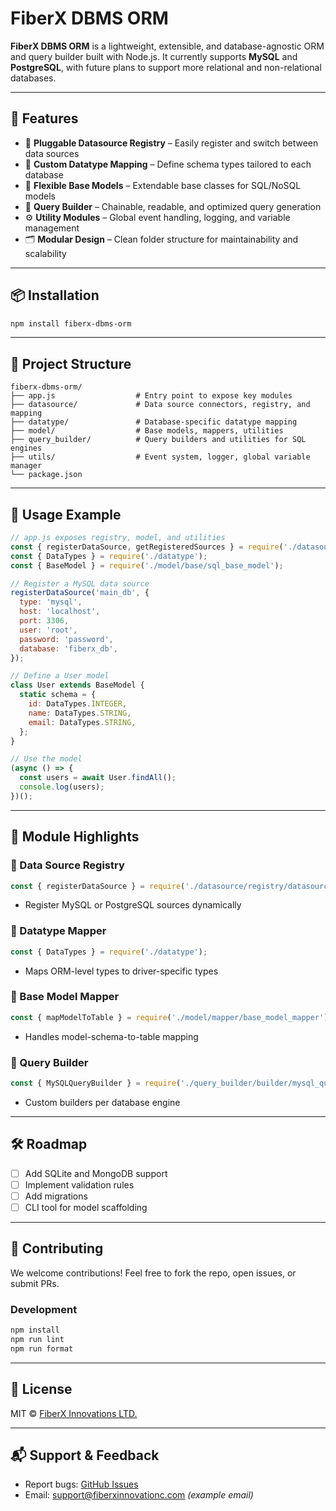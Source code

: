 # FiberX DBMS ORM

**FiberX DBMS ORM** is a lightweight, extensible, and database-agnostic ORM and query builder built with Node.js. It currently supports **MySQL** and **PostgreSQL**, with future plans to support more relational and non-relational databases.

---

## 🚀 Features

- 🔌 **Pluggable Datasource Registry** – Easily register and switch between data sources
- 🧩 **Custom Datatype Mapping** – Define schema types tailored to each database
- 🧱 **Flexible Base Models** – Extendable base classes for SQL/NoSQL models
- 🔧 **Query Builder** – Chainable, readable, and optimized query generation
- ⚙️ **Utility Modules** – Global event handling, logging, and variable management
- 🗂️ **Modular Design** – Clean folder structure for maintainability and scalability

---

## 📦 Installation

```bash
npm install fiberx-dbms-orm
````

---

## 📁 Project Structure

```text
fiberx-dbms-orm/
├── app.js                  # Entry point to expose key modules
├── datasource/             # Data source connectors, registry, and mapping
├── datatype/               # Database-specific datatype mapping
├── model/                  # Base models, mappers, utilities
├── query_builder/          # Query builders and utilities for SQL engines
├── utils/                  # Event system, logger, global variable manager
└── package.json
```

---

## 🔧 Usage Example

```js
// app.js exposes registry, model, and utilities
const { registerDataSource, getRegisteredSources } = require('./datasource/registry/datasource_registry');
const { DataTypes } = require('./datatype');
const { BaseModel } = require('./model/base/sql_base_model');

// Register a MySQL data source
registerDataSource('main_db', {
  type: 'mysql',
  host: 'localhost',
  port: 3306,
  user: 'root',
  password: 'password',
  database: 'fiberx_db',
});

// Define a User model
class User extends BaseModel {
  static schema = {
    id: DataTypes.INTEGER,
    name: DataTypes.STRING,
    email: DataTypes.STRING,
  };
}

// Use the model
(async () => {
  const users = await User.findAll();
  console.log(users);
})();
```

---

## 🧱 Module Highlights

### 📌 Data Source Registry

```js
const { registerDataSource } = require('./datasource/registry/datasource_registry');
```

* Register MySQL or PostgreSQL sources dynamically

### 📌 Datatype Mapper

```js
const { DataTypes } = require('./datatype');
```

* Maps ORM-level types to driver-specific types

### 📌 Base Model Mapper

```js
const { mapModelToTable } = require('./model/mapper/base_model_mapper');
```

* Handles model-schema-to-table mapping

### 📌 Query Builder

```js
const { MySQLQueryBuilder } = require('./query_builder/builder/mysql_query_builder');
```

* Custom builders per database engine

---

## 🛠️ Roadmap

* [ ] Add SQLite and MongoDB support
* [ ] Implement validation rules
* [ ] Add migrations
* [ ] CLI tool for model scaffolding

---

## 🤝 Contributing

We welcome contributions! Feel free to fork the repo, open issues, or submit PRs.

### Development

```bash
npm install
npm run lint
npm run format
```

---

## 📝 License

MIT © [FiberX Innovations LTD.](https://github.com/fiberx-innovations)

---

## 📬 Support & Feedback

* Report bugs: [GitHub Issues](https://github.com/fiberx-innovations/fiberx-dbms-orm/issues)
* Email: [support@fiberxinnovationc.com](mailto:support@fiberxinnovationc.com) *(example email)*

```

